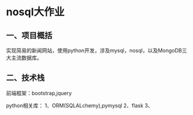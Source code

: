 # nosql大作业
## 一、项目概括
实现简易的新闻网站，使用python开发，涉及mysql，nosql，以及MongoDB三大主流数据库。
## 二、技术栈
前端框架：bootstrap,jquery

python相关库：
1、ORM(SQLALchemy),pymysql
2、flask
3、

